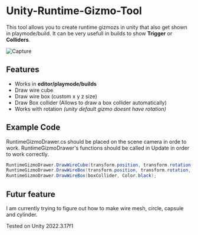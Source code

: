 # Unity-Runtime-Gizmo-Tool
This tool allows you to create runtime gizmozs in unity that also get shown in playmode/build.
It can be very usefull in builds to show **Trigger** or **Colliders**.

![Capture](https://github.com/JaySlex/Unity-Runtime-Gizmo-Tool/assets/50266396/2bcae1bd-af5e-4bfe-ab80-3985bbaa3fa9)


## Features
- Works in **editor/playmode/builds**
- Draw wire cube
- Draw wire box (custom x y z size)
- Draw Box collider (Allows to draw a box collider automatically)
- Works with rotation *(unity default gizmo doesnt have rotation)*

## Example Code
RuntimeGizmoDrawer.cs should be placed on the scene camera in orde to work.
RuntimeGizmoDrawer's functions should be called in Update in order to work correctly.
```c#
RuntimeGizmoDrawer.DrawWireCube(transform.position, transform.rotation, 1, Color.green);
RuntimeGizmoDrawer.DrawWireBox(transform.position, transform.rotation, new Vector3(1, 2, 3), Color.blue);
RuntimeGizmoDrawer.DrawWireBox(boxCollider, Color.black);
```
## Futur feature
I am currently trying to figure out how to make wire mesh, circle, capsule and cylinder.

Tested on Unity 2022.3.17f1
